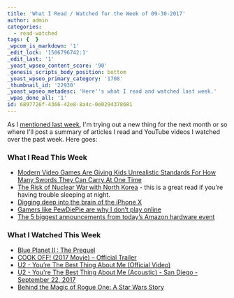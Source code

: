 ```yaml
---
title: 'What I Read / Watched for the Week of 09-30-2017'
author: admin
categories:
  - read-watched
tags: {  }
_wpcom_is_markdown: '1'
_edit_lock: '1506796742:1'
_edit_last: '1'
_yoast_wpseo_content_score: '90'
_genesis_scripts_body_position: bottom
_yoast_wpseo_primary_category: '1708'
_thumbnail_id: '22930'
_yoast_wpseo_metadesc: 'Here''s what I read and watched last week.'
_wpas_done_all: '1'
id: 6897726f-4366-42e8-8a4c-0e0294378681
---
```

<p>As I <a href="https://chrisenns.com/2017/09/read-watched-week-09-22-2017/">mentioned last week</a>, I'm trying out a new thing for the next month or so where I'll post a summary of articles I read and YouTube videos I watched over the past week. Here goes:</p>
<h3>What I Read This Week</h3>
<ul>
<li><a href="http://www.clickhole.com/blogpost/modern-video-games-are-giving-kids-unrealistic-sta-6638">Modern Video Games Are Giving Kids Unrealistic Standards For How Many Swords They Can Carry At One Time</a></li>
<li><a href="https://www.newyorker.com/magazine/2017/09/18/the-risk-of-nuclear-war-with-north-korea">The Risk of Nuclear War with North Korea</a> - this is a great read if you're having trouble sleeping at night.</li>
<li><a href="http://mashable.com/2017/09/14/inside-apple-a11-bionic-and-silicon-team/">Digging deep into the brain of the iPhone X</a></li>
<li><a href="https://www.polygon.com/2017/9/21/16341458/pewdiepie-racial-slurs-online-gaming">Gamers like PewDiePie are why I don’t play online</a></li>
<li><a href="https://www.theverge.com/2017/9/27/16374254/amazon-event-2017-news-recap-echo-spot-fire-tv-hardware">The 5 biggest announcements from today’s Amazon hardware event</a></li>
</ul>
<h3>What I Watched This Week</h3>
<ul>
<li><a href="https://youtu.be/_38JDGnr0vA">Blue Planet II : The Prequel</a></li>
<li><a href="https://youtu.be/1QWLyi03twg">COOK OFF! (2017 Movie) – Official Trailer</a></li>
<li><a href="https://youtu.be/nd_EYo96lmo">U2 - You’re The Best Thing About Me (Official Video)</a></li>
<li><a href="https://youtu.be/aDboYg65Inw">U2 - You're The Best Thing About Me (Acoustic) - San Diego - September 22, 2017</a></li>
<li><a href="https://youtu.be/ZBvi8opWTiQ">Behind the Magic of Rogue One: A Star Wars Story</a></li>
</ul>
